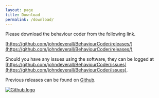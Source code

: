 ```yaml
---
layout: page
title: Download
permalink: /download/
---
```


Please download the behaviour coder from the following link.

[https://github.com/johndeverall/BehaviourCoder/releases/](https://github.com/johndeverall/BehaviourCoder/releases/)

Should you have any issues using the software, they can be logged at [https://github.com/johndeverall/BehaviourCoder/issues](https://github.com/johndeverall/BehaviourCoder/issues).

Previous releases can be found on [Github](https://github.com/johndeverall/BehaviourCoder/releases).


[![Github logo](https://assets-cdn.github.com/images/modules/logos_page/GitHub-Mark.png "Github")](https://github.com/johndeverall/BehaviourCoder/releases)
